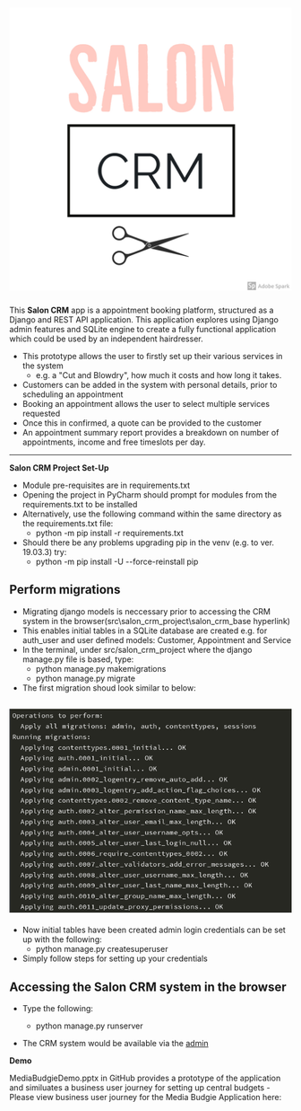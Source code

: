 <h1 align="center">
  <img src="https://github.com/Kremzeeq/Salon_CRM_Project/blob/master/static/img/salon_crm_app.jpg" alt="Salon CRM Logo" />
</h1>

This **Salon CRM** app is a appointment booking platform, structured as a Django and REST API application.
This application explores using Django admin features and SQLite engine to create a fully functional application which 
could be used by an independent hairdresser. 

- This prototype allows the user to firstly set up their various services in the system 
	- e.g. a "Cut and Blowdry", how much it costs and how long it takes. 
- Customers can be added in the system with personal details, prior to scheduling an appointment
- Booking an appointment allows the user to select multiple services requested
- Once this in confirmed, a quote can be provided to the customer
- An appointment summary report provides a breakdown on number of appointments, income and free timeslots per day.

 ---------------------------------------------------------------------------------------------------------------------------------------

**Salon CRM Project Set-Up**

- Module pre-requisites are in requirements.txt
- Opening the project in PyCharm should prompt for modules from the requirements.txt to be installed
- Alternatively, use the following command within the same directory as the requirements.txt file:
	- python -m pip install -r requirements.txt
- Should there be any problems upgrading pip in the venv (e.g. to ver. 19.03.3) try:
	- python -m pip install -U --force-reinstall pip

## Perform migrations

- Migrating django models is neccessary prior to accessing the CRM system in the browser(src\salon_crm_project\salon_crm_base hyperlink)
- This enables initial tables in a SQLite database are created e.g. for auth_user and user defined models: Customer, Appointment and Service
- In the terminal, under src/salon_crm_project where the django manage.py file is based, type:
	- python manage.py makemigrations
	- python manage.py migrate
- The first migration shoud look similar to below:

<h2 align="center">
  <img src="https://github.com/Kremzeeq/Salon_CRM_Project/blob/master/static/img/first_migration.png" alt="First migration using django" />
</h2>

- Now initial tables have been created admin login credentials can be set up with the following:
	- python manage.py createsuperuser
- Simply follow steps for setting up your credentials

## Accessing the Salon CRM system in the browser

- Type the following:
	- python manage.py runserver
	
- The CRM system would be available via the <a href="http://127.0.0.1:8000/admin">admin</a>
	

**Demo**

MediaBudgieDemo.pptx in GitHub provides a prototype of the application and similuates a business user journey for setting up central budgets
-Please view business user journey for the Media Budgie Application here:


